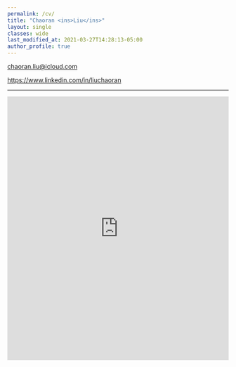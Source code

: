 ```yaml
---
permalink: /cv/
title: "Chaoran <ins>Liu</ins>"
layout: single
classes: wide
last_modified_at: 2021-03-27T14:28:13-05:00
author_profile: true
---
```


<div class="contact">

<i class="fas fa-envelope"></i> <a href="mailto:chaoran.liu@icloud.com"> chaoran.liu@icloud.com</a><br>

<a href="https://www.linkedin.com/in/liuchaoran"><i class="fab fa-linkedin"></i>  https://www.linkedin.com/in/liuchaoran</a><br>

</div>

<hr>

<iframe class="webcv" src="https://onedrive.live.com/embed?resid=C970FE22291517CB%2158169&authkey=!APZGeo3DEPBsWvw&em=2" width="100%" height="600" frameborder="0" scrolling="no"></iframe>


<script type="module">
  // If absolute URL from the remote server is provided, configure the CORS
  // header on that server.
  // var url = 'https://raw.githubusercontent.com/mozilla/pdf.js/ba2edeae/examples/learning/helloworld.pdf';
  const url = '/assets/cv/LIU_CHAOARAN_CV_PUBLIC.pdf'

  // Loaded via <script> tag, create shortcut to access PDF.js exports.
  // var { pdfjsLib } = globalThis;
  import pdfjsDist from 'https://cdn.jsdelivr.net/npm/pdfjs-dist@4.0.379/+esm'

  // The workerSrc property shall be specified.
  pdfjsLib.GlobalWorkerOptions.workerSrc = 'https://cdn.jsdelivr.net/npm/pdfjs-dist@4.0.379/build/pdf.worker.mjs';

  // Asynchronous download of PDF
  var loadingTask = pdfjsLib.getDocument(url);
  loadingTask.promise.then(function(pdf) {
    console.log('PDF loaded');

    // Fetch the first page
    var pageNumber = 1;
    pdf.getPage(pageNumber).then(function(page) {
      console.log('Page loaded');

      // var scale = 1.5;
      // var scale = 'page-fit';
      const desiredWidth = 390;
      var viewport = page.getViewport({scale: 1});
      var scale = desiredWidth / viewport.width;
      viewport = page.getViewport({scale: scale});
      // Prepare canvas using PDF page dimensions
      var canvas = document.getElementById('the-canvas');
      var context = canvas.getContext('2d');
      canvas.height = viewport.height;
      canvas.width = viewport.width;
      // Render PDF page into canvas context

      var renderContext = {
        canvasContext: context,
        viewport: viewport
      };
      var renderTask = page.render(renderContext);
      renderTask.promise.then(function () {
        console.log('Page rendered');
      });
    });
  }, function (reason) {
    // PDF loading error
    console.error(reason);
  });
</script>

<canvas id="the-canvas" class="mobilecv"></canvas>

<style>
@media all and (min-width: 480px) {
  .mobilecv {
    display: none;
  }
  .webcv {
    display: block;
  }
}
@media all and (max-width: 479px) {
    .webcv {display:none;}
    .mobilecv {display:block;}
}

</style>
